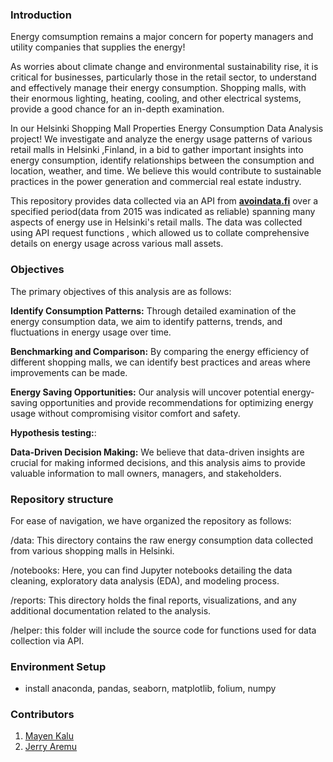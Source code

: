 ### Introduction 

Energy comsumption remains a major concern for poperty managers and utility companies that supplies the energy!

As worries about climate change and environmental sustainability rise, it is critical for businesses, particularly those in the retail sector, to understand and effectively manage their energy consumption. Shopping malls, with their enormous lighting, heating, cooling, and other electrical systems, provide a good chance for an in-depth examination.

In our Helsinki Shopping Mall Properties Energy Consumption Data Analysis project! We investigate and analyze the energy usage patterns of various retail malls in Helsinki ,Finland, in a bid to gather important insights into energy consumption, identify relationships between the consumption and location, weather, and time. We believe this would contribute to sustainable practices in the power generation and  commercial real estate industry.

This repository provides data collected via an API from [__avoindata.fi__](https://helsinki-openapi.nuuka.cloud/swagger/index.html#/EnergyData) over a specified period(data from 2015 was indicated as reliable) spanning many aspects of energy use in Helsinki's retail malls. The data was collected using API request functions , which allowed us to collate comprehensive details on energy usage across various mall assets.


### Objectives

The primary objectives of this analysis are as follows:

**Identify Consumption Patterns:** Through detailed examination of the energy consumption data, we aim to identify patterns, trends, and fluctuations in energy usage over time.

**Benchmarking and Comparison:** By comparing the energy efficiency of different shopping malls, we can identify best practices and areas where improvements can be made.

**Energy Saving Opportunities:** Our analysis will uncover potential energy-saving opportunities and provide recommendations for optimizing energy usage without compromising visitor comfort and safety.

**Hypothesis testing:**: 

**Data-Driven Decision Making:** We believe that data-driven insights are crucial for making informed decisions, and this analysis aims to provide valuable information to mall owners, managers, and stakeholders.

### Repository structure 

For ease of navigation, we have organized the repository as follows:

/data: This directory contains the raw energy consumption data collected from various shopping malls in Helsinki.

/notebooks: Here, you can find Jupyter notebooks detailing the data cleaning, exploratory data analysis (EDA), and modeling process.

/reports: This directory holds the final reports, visualizations, and any additional documentation related to the analysis.

/helper: this folder will include the source code for functions used for data collection via API.


### Environment Setup

- install anaconda, pandas, seaborn, matplotlib, folium, numpy 


### Contributors

1. [Mayen Kalu](https://github.com/mayenkalu)
2. [Jerry Aremu](https://github.com/Jerry-Aremu/)


